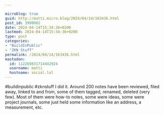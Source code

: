 ```yaml
---

microblog: true
guid: http://matti.micro.blog/2024/04/14/163436.html
post_id: 3990002
date: 2024-04-14T15:34:36+0200
lastmod: 2024-04-14T15:34:36+0200
type: post
categories:
- "BuildInPublic"
- "ZKN Stuff"
permalink: /2024/04/14/163436.html
mastodon:
  id: 112269831714442924
  username: matti
  hostname: social.lol
---
```

#buildinpublic #zknstuff I did it. Around 200 notes have been reviewed, filed away, linked to and from, some of them tagged, renamed, deleted (very few). Most of them were how-to notes, some were ideas, some were project journals, some just held some information like an address, a measurement, etc.
